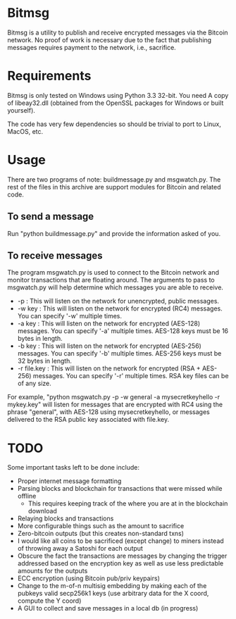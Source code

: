 Bitmsg
======

Bitmsg is a utility to publish and receive encrypted messages via the Bitcoin
network. No proof of work is necessary due to the fact that publishing messages
requires payment to the network, i.e., sacrifice.

Requirements
============

Bitmsg is only tested on Windows using Python 3.3 32-bit. You need A copy of
libeay32.dll (obtained from the OpenSSL packages for Windows or built
yourself).

The code has very few dependencies so should be trivial to port to Linux,
MacOS, etc.

Usage
=====

There are two programs of note: buildmessage.py and msgwatch.py.  The rest of
the files in this archive are support modules for Bitcoin and related code.

To send a message
-----------------

Run "python buildmessage.py" and provide the information asked of you.

To receive messages
-------------------

The program msgwatch.py is used to connect to the Bitcoin network and monitor
transactions that are floating around.  The arguments to pass to msgwatch.py
will help determine which messages you are able to receive.

* -p : This will listen on the network for unencrypted, public messages.
* -w key : This will listen on the network for encrypted (RC4) messages. You can specify '-w' multiple times.
* -a key : This will listen on the network for encrypted (AES-128) messages. You can specify '-a' multiple times. AES-128 keys must be 16 bytes in length.
* -b key : This will listen on the network for encrypted (AES-256) messages. You can specify '-b' multiple times. AES-256 keys must be 32 bytes in length.
* -r file.key : This will listen on the network for encrypted (RSA + AES-256) messages. You can specify '-r' multiple times. RSA key files can be of any size.

For example, "python msgwatch.py -p -w general -a mysecretkeyhello -r mykey.key" will listen for messages that
are encrypted with RC4 using the phrase "general", with AES-128 using mysecretkeyhello, or messages delivered 
to the RSA public key associated with file.key.

TODO
====

Some important tasks left to be done include:

* Proper internet message formatting
* Parsing blocks and blockchain for transactions that were missed while offline
  * This requires keeping track of the where you are at in the blockchain download
* Relaying blocks and transactions
* More configurable things such as the amount to sacrifice
* Zero-bitcoin outputs (but this creates non-standard txns)
* I would like all coins to be sacrificed (except change) to miners instead of throwing away a Satoshi for each output
* Obscure the fact the transactions are messages by changing the trigger addressed based on the encryption key as well as use less predictable amounts for the outputs
* ECC encryption (using Bitcoin pub/priv keypairs)
* Change to the m-of-n multisig embedding by making each of the pubkeys valid secp256k1 keys (use arbitrary data for the X coord, compute the Y coord)
* A GUI to collect and save messages in a local db (in progress)
